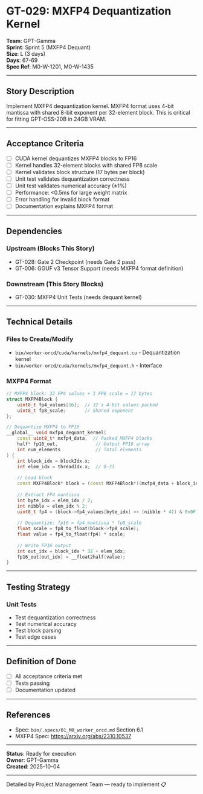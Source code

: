 # GT-029: MXFP4 Dequantization Kernel

**Team**: GPT-Gamma  
**Sprint**: Sprint 5 (MXFP4 Dequant)  
**Size**: L (3 days)  
**Days**: 67-69  
**Spec Ref**: M0-W-1201, M0-W-1435

---

## Story Description

Implement MXFP4 dequantization kernel. MXFP4 format uses 4-bit mantissa with shared 8-bit exponent per 32-element block. This is critical for fitting GPT-OSS-20B in 24GB VRAM.

---

## Acceptance Criteria

- [ ] CUDA kernel dequantizes MXFP4 blocks to FP16
- [ ] Kernel handles 32-element blocks with shared FP8 scale
- [ ] Kernel validates block structure (17 bytes per block)
- [ ] Unit test validates dequantization correctness
- [ ] Unit test validates numerical accuracy (±1%)
- [ ] Performance: <0.5ms for large weight matrix
- [ ] Error handling for invalid block format
- [ ] Documentation explains MXFP4 format

---

## Dependencies

### Upstream (Blocks This Story)
- GT-028: Gate 2 Checkpoint (needs Gate 2 pass)
- GT-006: GGUF v3 Tensor Support (needs MXFP4 format definition)

### Downstream (This Story Blocks)
- GT-030: MXFP4 Unit Tests (needs dequant kernel)

---

## Technical Details

### Files to Create/Modify
- `bin/worker-orcd/cuda/kernels/mxfp4_dequant.cu` - Dequantization kernel
- `bin/worker-orcd/cuda/kernels/mxfp4_dequant.h` - Interface

### MXFP4 Format
```cpp
// MXFP4 block: 32 FP4 values + 1 FP8 scale = 17 bytes
struct MXFP4Block {
    uint8_t fp4_values[16];  // 32 x 4-bit values packed
    uint8_t fp8_scale;       // Shared exponent
};

// Dequantize MXFP4 to FP16
__global__ void mxfp4_dequant_kernel(
    const uint8_t* mxfp4_data,  // Packed MXFP4 blocks
    half* fp16_out,              // Output FP16 array
    int num_elements             // Total elements
) {
    int block_idx = blockIdx.x;
    int elem_idx = threadIdx.x;  // 0-31
    
    // Load block
    const MXFP4Block* block = (const MXFP4Block*)(mxfp4_data + block_idx * 17);
    
    // Extract FP4 mantissa
    int byte_idx = elem_idx / 2;
    int nibble = elem_idx % 2;
    uint8_t fp4 = (block->fp4_values[byte_idx] >> (nibble * 4)) & 0x0F;
    
    // Dequantize: fp16 = fp4_mantissa * fp8_scale
    float scale = fp8_to_float(block->fp8_scale);
    float value = fp4_to_float(fp4) * scale;
    
    // Write FP16 output
    int out_idx = block_idx * 32 + elem_idx;
    fp16_out[out_idx] = __float2half(value);
}
```

---

## Testing Strategy

### Unit Tests
- Test dequantization correctness
- Test numerical accuracy
- Test block parsing
- Test edge cases

---

## Definition of Done

- [ ] All acceptance criteria met
- [ ] Tests passing
- [ ] Documentation updated

---

## References

- Spec: `bin/.specs/01_M0_worker_orcd.md` Section 6.1
- MXFP4 Spec: https://arxiv.org/abs/2310.10537

---

**Status**: Ready for execution  
**Owner**: GPT-Gamma  
**Created**: 2025-10-04

---
Detailed by Project Management Team — ready to implement 📋
